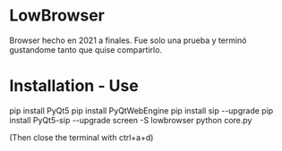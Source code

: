 # LowBrowser
Browser hecho en 2021 a finales. Fue solo una prueba y terminó gustandome tanto que quise compartirlo.

# Installation - Use
pip install PyQt5
pip install PyQtWebEngine
pip install sip --upgrade
pip install PyQt5-sip --upgrade
screen -S lowbrowser python core.py

(Then close the terminal with ctrl+a+d)
